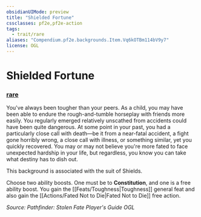 ```yaml
---
obsidianUIMode: preview
title: "Shielded Fortune"
cssclasses: pf2e,pf2e-action
tags:
  - trait/rare
aliases: "Compendium.pf2e.backgrounds.Item.Vq6kOTBm114bV9y7"
license: OGL
---
```

# Shielded Fortune

### [rare](rare "Rare Rarity Trait")






You've always been tougher than your peers. As a child, you may have been able to endure the rough-and-tumble horseplay with friends more easily. You regularly emerged relatively unscathed from accidents could have been quite dangerous. At some point in your past, you had a particularly close call with death—be it from a near-fatal accident, a fight gone horribly wrong, a close call with illness, or something similar, yet you quickly recovered. You may or may not believe you're more fated to face unexpected hardship in your life, but regardless, you know you can take what destiny has to dish out.

This background is associated with the suit of Shields.

Choose two ability boosts. One must be to **Constitution**, and one is a free ability boost. You gain the [[Feats/Toughness|Toughness]] general feat and also gain the [[Actions/Fated Not to Die|Fated Not to Die]] free action.

*Source: Pathfinder: Stolen Fate Player's Guide*
*OGL*